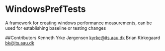 # WindowsPrefTests
A framework for creating windows performance measurements, can be used for establishing baseline or testing changes

##Contributors 
Kenneth Yrke Jørgensen <kyrke@its.aau.dk>
Brian Kirkegaard <bk@its.aau.dk>
